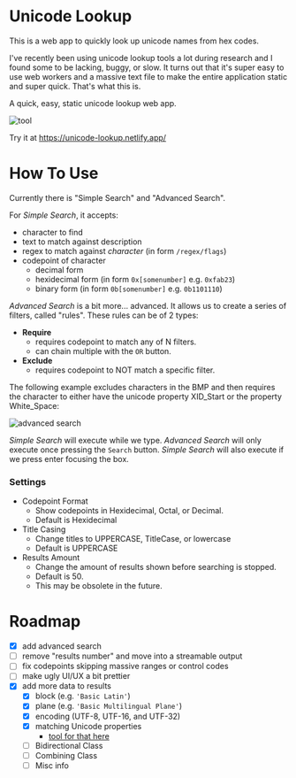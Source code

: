 # Unicode Lookup

This is a web app to quickly look up unicode names from hex codes.

I've recently been using unicode lookup tools a lot during research and I found some to be lacking, buggy, or slow.
It turns out that it's super easy to use web workers and a massive text file to make the entire application static and super quick.
That's what this is.

A quick, easy, static unicode lookup web app.

![tool](https://i.imgur.com/lOuShK8.png)

Try it at https://unicode-lookup.netlify.app/

# How To Use
Currently there is "Simple Search" and "Advanced Search".

For *Simple Search*, it accepts:
- character to find
- text to match against description
- regex to match against *character* (in form `/regex/flags`)
- codepoint of character
  - decimal form
  - hexidecimal form (in form `0x[somenumber]` e.g. `0xfab23`)
  - binary form (in form `0b[somenumber]` e.g. `0b1101110`)

*Advanced Search* is a bit more... advanced.
It allows us to create a series of filters, called "rules". These rules can be of 2 types:

- **Require**
  - requires codepoint to match any of N filters.
  - can chain multiple with the `OR` button.
- **Exclude**
  - requires codepoint to NOT match a specific filter.

The following example excludes characters in the BMP and then requires the character to either have the unicode property XID_Start or the property White_Space:

![advanced search](https://i.imgur.com/cUE1Zp9.png)

*Simple Search* will execute while we type. *Advanced Search* will only execute once pressing the `Search` button. 
*Simple Search* will also execute if we press enter focusing the box.

### Settings
- Codepoint Format
  - Show codepoints in Hexidecimal, Octal, or Decimal.
  - Default is Hexidecimal
- Title Casing 
  - Change titles to UPPERCASE, TitleCase, or lowercase
  - Default is UPPERCASE
- Results Amount
  - Change the amount of results shown before searching is stopped.
  - Default is 50.
  - This may be obsolete in the future. 
# Roadmap
- [x] add advanced search
- [ ] remove "results number" and move into a streamable output
- [ ] fix codepoints skipping massive ranges or control codes
- [ ] make ugly UI/UX a bit prettier
- [x] add more data to results
  - [x] block (e.g. `'Basic Latin'`)
  - [x] plane (e.g. `'Basic Multilingual Plane'`)
  - [x] encoding (UTF-8, UTF-16, and UTF-32)
  - [x] matching Unicode properties
    - [tool for that here](https://svelte.dev/repl/853ca8e17da544308cbb5c081ad56a6d?version=3.31.2)
  - [ ] Bidirectional Class
  - [ ] Combining Class
  - [ ] Misc info